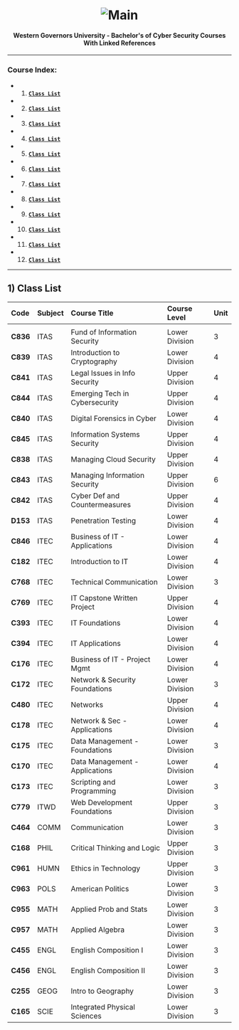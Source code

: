 <h1 align="center"><img src="https://cdn.discordapp.com/attachments/929285820437921814/1011656038518366328/Shell2.gif" alt="Main"></a></h1>
<h4 align="center">Western Governors University - Bachelor's of Cyber Security Courses With Linked References</h4>
   
---

### Course Index:
- 1) [**`Class List`**](https://github.com/Yuma-Tsushima07/Hacking-Handbook/blob/main/Tasks/Introduction.md)
- 2) [**`Class List`**](https://github.com/Yuma-Tsushima07/Hacking-Handbook/blob/main/Tasks/Introduction.md)
- 3) [**`Class List`**](https://github.com/Yuma-Tsushima07/Hacking-Handbook/blob/main/Tasks/Introduction.md)
- 4) [**`Class List`**](https://github.com/Yuma-Tsushima07/Hacking-Handbook/blob/main/Tasks/Introduction.md)
- 5) [**`Class List`**](https://github.com/Yuma-Tsushima07/Hacking-Handbook/blob/main/Tasks/Introduction.md)
- 6) [**`Class List`**](https://github.com/Yuma-Tsushima07/Hacking-Handbook/blob/main/Tasks/Introduction.md)
- 7) [**`Class List`**](https://github.com/Yuma-Tsushima07/Hacking-Handbook/blob/main/Tasks/Introduction.md)
- 8) [**`Class List`**](https://github.com/Yuma-Tsushima07/Hacking-Handbook/blob/main/Tasks/Introduction.md)
- 9) [**`Class List`**](https://github.com/Yuma-Tsushima07/Hacking-Handbook/blob/main/Tasks/Introduction.md)
- 10) [**`Class List`**](https://github.com/Yuma-Tsushima07/Hacking-Handbook/blob/main/Tasks/Introduction.md)
- 11) [**`Class List`**](https://github.com/Yuma-Tsushima07/Hacking-Handbook/blob/main/Tasks/Introduction.md)
- 12) [**`Class List`**](https://github.com/Yuma-Tsushima07/Hacking-Handbook/blob/main/Tasks/Introduction.md)

---

## 1) Class List

| Code     | Subject   | Course Title                        | Course Level    |  Unit    |
|:---------|:----------|:------------------------------------|:----------------|:---------|
|          |           |                                     |                 |          |
| **C836** | ITAS      | Fund of Information Security        | Lower Division  |  3       |
| **C839** | ITAS      | Introduction to Cryptography        | Lower Division  |  4       |
| **C841** | ITAS      | Legal Issues in Info Security       | Upper Division  |  4       |
| **C844** | ITAS      | Emerging Tech in Cybersecurity      | Upper Division  |  4       |
| **C840** | ITAS      | Digital Forensics in Cyber          | Lower Division  |  4       |
| **C845** | ITAS      | Information Systems Security        | Upper Division  |  4       |
| **C838** | ITAS      | Managing Cloud Security             | Upper Division  |  4       |
| **C843** | ITAS      | Managing Information Security       | Upper Division  |  6       |
| **C842** | ITAS      | Cyber Def and Countermeasures       | Upper Division  |  4       |
| **D153** | ITAS      | Penetration Testing                 | Lower Division  |  4       |
| **C846** | ITEC      | Business of IT - Applications       | Lower Division  |  4       |
| **C182** | ITEC      | Introduction to IT                  | Lower Division  |  4       |
| **C768** | ITEC      | Technical Communication             | Lower Division  |  3       |
| **C769** | ITEC      | IT Capstone Written Project         | Upper Division  |  4       |
| **C393** | ITEC      | IT Foundations                      | Lower Division  |  4       |
| **C394** | ITEC      | IT Applications                     | Lower Division  |  4       |
| **C176** | ITEC      | Business of IT - Project Mgmt       | Lower Division  |  4       |
| **C172** | ITEC      | Network & Security Foundations      | Lower Division  |  3       |
| **C480** | ITEC      | Networks                            | Upper Division  |  4       |
| **C178** | ITEC      | Network & Sec - Applications        | Lower Division  |  4       |
| **C175** | ITEC      | Data Management - Foundations       | Lower Division  |  3       |
| **C170** | ITEC      | Data Management - Applications      | Lower Division  |  4       |
| **C173** | ITEC      | Scripting and Programming           | Lower Division  |  3       |
| **C779** | ITWD      | Web Development Foundations         | Upper Division  |  3       |
| **C464** | COMM      | Communication                       | Lower Division  |  3       |
| **C168** | PHIL      | Critical Thinking and Logic         | Upper Division  |  3       |
| **C961** | HUMN      | Ethics in Technology                | Upper Division  |  3       |
| **C963** | POLS      | American Politics                   | Lower Division  |  3       |
| **C955** | MATH      | Applied Prob and Stats              | Lower Division  |  3       |
| **C957** | MATH      | Applied Algebra                     | Lower Division  |  3       |
| **C455** | ENGL      | English Composition I               | Lower Division  |  3       |
| **C456** | ENGL      | English Composition II              | Lower Division  |  3       |
| **C255** | GEOG      | Intro to Geography                  | Lower Division  |  3       |
| **C165** | SCIE      | Integrated Physical Sciences        | Lower Division  |  3       |








